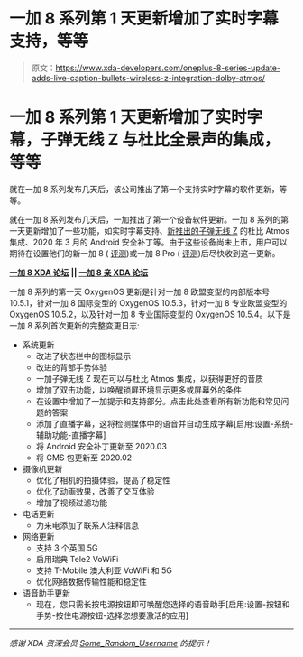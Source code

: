 # 一加 8 系列第 1 天更新增加了实时字幕支持，等等

> 原文：<https://www.xda-developers.com/oneplus-8-series-update-adds-live-caption-bullets-wireless-z-integration-dolby-atmos/>

# 一加 8 系列第 1 天更新增加了实时字幕，子弹无线 Z 与杜比全景声的集成，等等

就在一加 8 系列发布几天后，该公司推出了第一个支持实时字幕的软件更新，等等。

就在一加 8 系列发布几天后，一加推出了第一个设备软件更新。一加 8 系列的第一天更新增加了一些功能，如实时字幕支持、[新推出的子弹无线 Z](https://www.xda-developers.com/oneplus-bullets-wireless-z-announced-ip55/) 的杜比 Atmos 集成、2020 年 3 月的 Android 安全补丁等。由于这些设备尚未上市，用户可以期待在设置他们的新一加 8 ( [评测](https://www.xda-developers.com/oneplus-8-xda-review/))或一加 8 Pro ( [评测](https://www.xda-developers.com/oneplus-8-pro-review-never-settle-on-hardware/))后尽快收到这一更新。

[**一加 8 XDA 论坛**](https://forum.xda-developers.com/oneplus-8) **|| [一加 8 亲 XDA 论坛](https://forum.xda-developers.com/oneplus-8-pro)**

一加 8 系列的第一天 OxygenOS 更新是针对一加 8 欧盟变型的内部版本号 10.5.1，针对一加 8 国际变型的 OxygenOS 10.5.3，针对一加 8 专业欧盟变型的 OxygenOS 10.5.2，以及针对一加 8 专业国际变型的 OxygenOS 10.5.4。以下是一加 8 系列首次更新的完整变更日志:

*   系统更新
    *   改进了状态栏中的图标显示
    *   改进的背部手势体验
    *   一加子弹无线 Z 现在可以与杜比 Atmos 集成，以获得更好的音质
    *   增加了双击功能，以唤醒锁屏环境显示更多或屏幕外的条件
    *   在设置中增加了一加提示和支持部分。点击此处查看所有新功能和常见问题的答案
    *   添加了直播字幕，这将检测媒体中的语音并自动生成字幕[启用:设置-系统-辅助功能-直播字幕]
    *   将 Android 安全补丁更新至 2020.03
    *   将 GMS 包更新至 2020.02
*   摄像机更新
    *   优化了相机的拍摄体验，提高了稳定性
    *   优化了动画效果，改善了交互体验
    *   增加了视频过滤功能
*   电话更新
    *   为来电添加了联系人注释信息
*   网络更新
    *   支持 3 个英国 5G
    *   启用瑞典 Tele2 VoWiFi
    *   支持 T-Mobile 澳大利亚 VoWiFi 和 5G
    *   优化网络数据传输性能和稳定性
*   语音助手更新
    *   现在，您只需长按电源按钮即可唤醒您选择的语音助手[启用:设置-按钮和手势-按住电源按钮-选择您想要激活的应用]

* * *

*感谢 XDA 资深会员 [Some_Random_Username](https://forum.xda-developers.com/member.php?u=8234677) 的提示！*